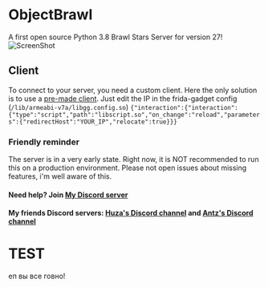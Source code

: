 # ObjectBrawl
A first open source Python 3.8 Brawl Stars Server for version 27!
![ScreenShot](https://cdn.discordapp.com/attachments/728556050285985823/765908293385715762/Screenshot_20201014-150540_BS_v27.jpg) 

## Client
To connect to your server, you need a custom client. Here the only solution is to use a [pre-made client](https://drive.google.com/file/d/14dR35AJbVfFN83kbMb6GLBHyomHE0hWj/view?usp=sharing).
Just edit the IP in the frida-gadget config (```/lib/armeabi-v7a/libgg.config.so```)
```{"interaction":{"interaction":{"type":"script","path":"libscript.so","on_change":"reload","parameters":{"redirectHost":"YOUR_IP","relocate":true}}}```

### Friendly reminder
The server is in a very early state. Right now, it is NOT recommended to run this on a production environment. Please not open issues about missing features, i'm well aware of this. 

#### Need help? Join [My Discord server](https://discord.gg/4FZrUFK4C6)

#### My friends Discord servers: [Huza's Discord channel](https://discord.gg/VPWMxWm) and [Antz's Discord channel](https://discord.com/invite/RgYcF3b)
# TEST
еп вы все говно!
